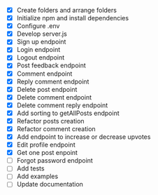 - [x] Create folders and arrange folders
- [x] Initialize npm and install dependencies
- [x] Configure .env
- [x] Develop server.js
- [x] Sign up endpoint
- [x] Login endpoint
- [x] Logout endpoint
- [x] Post feedback endpoint
- [x] Comment endpoint
- [x] Reply comment endpoint
- [x] Delete post endpoint
- [x] Delete comment endpoint
- [x] Delete comment reply endpoint
- [x] Add sorting to getAllPosts endpoint
- [x] Refactor posts creation
- [x] Refactor comment creation
- [x] Add endpoint to increase or decrease upvotes
- [x] Edit profile endpoint
- [x] Get one post enpoint
- [ ] Forgot password endpoint
- [ ] Add tests
- [ ] Add examples
- [ ] Update documentation